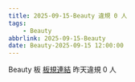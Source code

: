 ```yaml
---
title: 2025-09-15-Beauty 違規 0 人
tags:
    - Beauty
abbrlink: 2025-09-15-Beauty
date: Beauty-2025-09-15 12:00:00
---
```

Beauty 板 [板規連結](https://www.ptt.cc/bbs/Beauty/M.1630069980.A.84B.html)
昨天違規 0 人
